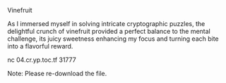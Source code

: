 
Vinefruit

As I immersed myself in solving intricate cryptographic puzzles, the delightful crunch of vinefruit provided a perfect balance to the mental challenge, its juicy sweetness enhancing my focus and turning each bite into a flavorful reward.

nc 04.cr.yp.toc.tf 31777

Note: Please re-download the file.
